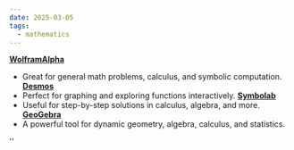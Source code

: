 ```yaml
---
date: 2025-03-05
tags:
  - mathematics
---
```


[**WolframAlpha**](https://www.wolframalpha.com/)
- Great for general math problems, calculus, and symbolic computation.
[**Desmos**](https://www.desmos.com/)
- Perfect for graphing and exploring functions interactively.
[**Symbolab**](https://www.symbolab.com/)
- Useful for step-by-step solutions in calculus, algebra, and more.
[**GeoGebra**](https://www.geogebra.org/)
- A powerful tool for dynamic geometry, algebra, calculus, and statistics.

''